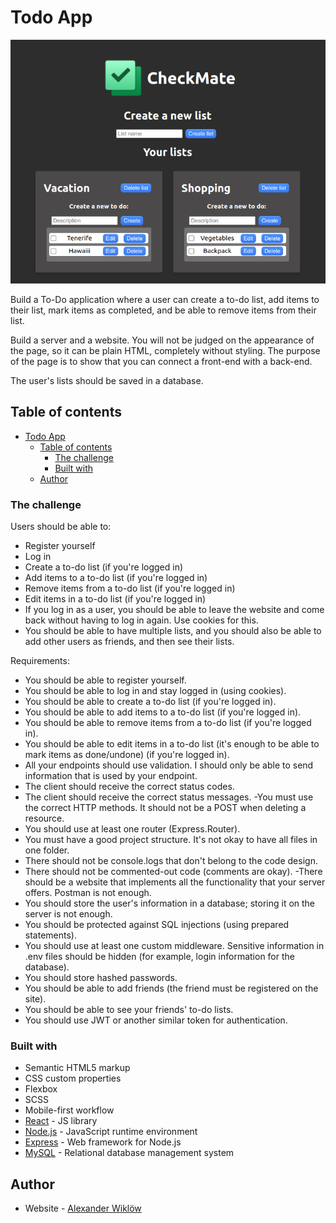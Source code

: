 # Todo App

![](./client/listapp/src/assets/todoscreen.png)

Build a To-Do application where a user can create a to-do list, add items to their list, mark items as completed, and be able to remove items from their list.

Build a server and a website. You will not be judged on the appearance of the page, so it can be plain HTML, completely without styling. The purpose of the page is to show that you can connect a front-end with a back-end.

The user's lists should be saved in a database.

## Table of contents

- [Todo App](#todo-app)
  - [Table of contents](#table-of-contents)
    - [The challenge](#the-challenge)
    - [Built with](#built-with)
  - [Author](#author)

### The challenge

Users should be able to:

- Register yourself
- Log in
- Create a to-do list (if you're logged in)
- Add items to a to-do list (if you're logged in)
- Remove items from a to-do list (if you're logged in)
- Edit items in a to-do list (if you're logged in)
- If you log in as a user, you should be able to leave the website and come back without having to log in again. Use cookies for this.
- You should be able to have multiple lists, and you should also be able to add other users as friends, and then see their lists.

Requirements:

- You should be able to register yourself.
- You should be able to log in and stay logged in (using cookies).
- You should be able to create a to-do list (if you're logged in).
- You should be able to add items to a to-do list (if you're logged in).
- You should be able to remove items from a to-do list (if you're logged in).
- You should be able to edit items in a to-do list (it's enough to be able to mark items as done/undone) (if you're logged in).
- All your endpoints should use validation. I should only be able to send information that is used by your endpoint.
- The client should receive the correct status codes.
- The client should receive the correct status messages.
  -You must use the correct HTTP methods. It should not be a POST when deleting a resource.
- You should use at least one router (Express.Router).
- You must have a good project structure. It's not okay to have all files in one folder.
- There should not be console.logs that don't belong to the code design.
- There should not be commented-out code (comments are okay).
  -There should be a website that implements all the functionality that your server offers. Postman is not enough.
- You should store the user's information in a database; storing it on the server is not enough.
- You should be protected against SQL injections (using prepared statements).
- You should use at least one custom middleware.
  Sensitive information in .env files should be hidden (for example, login information for the database).
- You should store hashed passwords.
- You should be able to add friends (the friend must be registered on the site).
- You should be able to see your friends' to-do lists.
- You should use JWT or another similar token for authentication.

<!-- ### Links

- Solution URL: [Add solution URL here](https://your-solution-url.com)
- Live Site URL: [Add live site URL here](https://your-live-site-url.com) -->

<!-- ## My process -->

### Built with

- Semantic HTML5 markup
- CSS custom properties
- Flexbox
- SCSS
- Mobile-first workflow
- [React](https://reactjs.org/) - JS library
- [Node.js](https://nodejs.org/en) - JavaScript runtime environment
- [Express](https://expressjs.com/) - Web framework for Node.js
- [MySQL](https://www.mysql.com/) - Relational database management system
<!-- ### What I learned

Use this section to recap over some of your major learnings while working through this project. Writing these out and providing code samples of areas you want to highlight is a great way to reinforce your own knowledge.

To see how you can add code snippets, see below:

```html
<h1>Some HTML code I'm proud of</h1>
```

```css
.proud-of-this-css {
  color: papayawhip;
}
```

```js
const proudOfThisFunc = () => {
  console.log("🎉");
};
```

If you want more help with writing markdown, we'd recommend checking out [The Markdown Guide](https://www.markdownguide.org/) to learn more.

**Note: Delete this note and the content within this section and replace with your own learnings.**

### Continued development

Use this section to outline areas that you want to continue focusing on in future projects. These could be concepts you're still not completely comfortable with or techniques you found useful that you want to refine and perfect.

**Note: Delete this note and the content within this section and replace with your own plans for continued development.**

### Useful resources

- [Example resource 1](https://www.example.com) - This helped me for XYZ reason. I really liked this pattern and will use it going forward.
- [Example resource 2](https://www.example.com) - This is an amazing article which helped me finally understand XYZ. I'd recommend it to anyone still learning this concept.

**Note: Delete this note and replace the list above with resources that helped you during the challenge. These could come in handy for anyone viewing your solution or for yourself when you look back on this project in the future.** -->

## Author

- Website - [Alexander Wiklöw](https://alexanderwiklow.github.io/Portfolio2023/)
